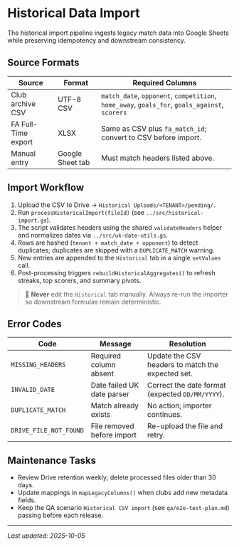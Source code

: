# Historical Data Import

The historical import pipeline ingests legacy match data into Google Sheets while preserving idempotency and downstream consistency.

## Source Formats

| Source | Format | Required Columns |
| --- | --- | --- |
| Club archive CSV | UTF-8 CSV | `match_date`, `opponent`, `competition`, `home_away`, `goals_for`, `goals_against`, `scorers` |
| FA Full-Time export | XLSX | Same as CSV plus `fa_match_id`; convert to CSV before import. |
| Manual entry | Google Sheet tab | Must match headers listed above. |

## Import Workflow

1. Upload the CSV to Drive → `Historical Uploads/<TENANT>/pending/`.
2. Run `processHistoricalImport(fileId)` (see `../src/historical-import.gs`).
3. The script validates headers using the shared `validateHeaders` helper and normalizes dates via `../src/uk-date-utils.gs`.
4. Rows are hashed (`tenant + match_date + opponent`) to detect duplicates; duplicates are skipped with a `DUPLICATE_MATCH` warning.
5. New entries are appended to the `Historical` tab in a single `setValues` call.
6. Post-processing triggers `rebuildHistoricalAggregates()` to refresh streaks, top scorers, and summary pivots.

> 🛑 **Never** edit the `Historical` tab manually. Always re-run the importer so downstream formulas remain deterministic.

## Error Codes

| Code | Message | Resolution |
| --- | --- | --- |
| `MISSING_HEADERS` | Required column absent | Update the CSV headers to match the expected set. |
| `INVALID_DATE` | Date failed UK date parser | Correct the date format (expected `DD/MM/YYYY`). |
| `DUPLICATE_MATCH` | Match already exists | No action; importer continues. |
| `DRIVE_FILE_NOT_FOUND` | File removed before import | Re-upload the file and retry. |

## Maintenance Tasks

- Review Drive retention weekly; delete processed files older than 30 days.
- Update mappings in `mapLegacyColumns()` when clubs add new metadata fields.
- Keep the QA scenario `Historical CSV import` (see `qa/e2e-test-plan.md`) passing before each release.

---

_Last updated: 2025-10-05_
